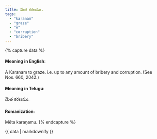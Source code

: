 ```yaml
---
title: మేత కరణము.
tags:
  - "karanam"
  - "graze"
  - "e"
  - "corruption"
  - "bribery"
---
```


{% capture data %}
#### Meaning in English:
A Karanam to graze.
i.e. up to any amount of bribery and corruption.
(See Nos. 660, 2042.)

#### Meaning in Telugu:
మేత కరణము.

#### Romanization:
Mēta karaṇamu.
{% endcapture %}

{{ data | markdownify }}


